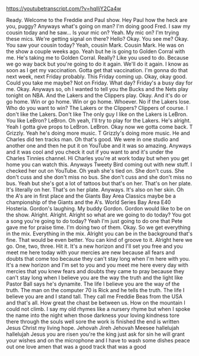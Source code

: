 https://youtubetranscript.com/?v=hqIljY2Ca4w

 Ready. Welcome to the Freddie and Paul show. Hey Paul how the heck are you, puggy? Anyways what's going on man? I'm doing good Fred. I saw my cousin today and he saw... Is your mic on? Yeah. My mic on? I'm trying these mics. We're getting signal on there? Hello? Okay. You see me? Okay. You saw your cousin today? Yeah, cousin Mark. Cousin Mark. He was on the show a couple weeks ago. Yeah but he is going to Golden Corral with me. He's taking me to Golden Corral. Really? Like you used to do. Because we go way back but you're going to do it again. We'll do it again. I know as soon as I get my vaccination. Gotta get that vaccination. I'm gonna do that next week, next Friday probably. This Friday coming up. Okay, okay good. Could you take me maybe? Not on Friday. What day? Friday's a busy day for me. Okay. Anyways so, oh I wanted to tell you the Bucks and the Nets play tonight on NBA. And the Lakers and the Clippers play. Okay. And it's do or go home. Win or go home. Win or go home. Whoever. No if the Lakers lose. Who do you want to win? The Lakers or the Clippers? Clippers of course. I don't like the Lakers. Don't like The only guy I like on the Lakers is LeBron. You like LeBron? LeBron. Oh yeah, I'll try to play for the Lakers. He's alright. Yeah I gotta give props to LeBron. LeBron. Okay now we gotta come back. T Grizzly. Yeah he's doing more music. T Grizzly's doing more music. He and Charles did ten tracks man. Oh that's good. We were in one studio and another one and then he put it on YouTube and it was so amazing. Anyways and it was cool and you check it out if you want to and it's under the Charles Tinnies channel. Hi Charles you're at work today but when you get home you can watch this. Anyways Tweety Bird coming out with new stuff. I checked her out on YouTube. Oh yeah she's tied on. She don't cuss. She don't cuss and she don't miss no bus. She don't cuss and she don't miss no bus. Yeah but she's got a lot of tattoos but that's on her. That's on her plate. It's literally on her. That's on her plate. Anyways. It's also on her skin. Oh the A's are in first place and the Giants Bay Area Classics maybe be a championship of the Giants and the A's. World Series Bay Area E40 Hosteria. Gordon's laughing. My buddy Gordon. Gordon would like to be on the show. Alright. Alright. Alright so what are we going to do today? You got a song you're going to do today? Yeah I'm just going to do one that Pete gave me for praise time. I'm doing two of them. Okay. So we get everything in the mix. Everything in the mix. Alright you can be in the background that's fine. That would be even better. You can kind of groove to it. Alright here we go. One, two, three. Hit it. It's a new horizon and I'll set you free and you meet me here today with your mercies are new because all fears and doubts that come too because they can't stay long when I'm here with you. It's a new horizon and I'm set to you and you meet me here every day with mercies that you knew fears and doubts they came to pray because they can't stay long when I believe you are the way the truth and the light like Pastor Ball says he's dynamite. The life I believe you are the way of the truth. The man on the computer 70 is Rick and he tells the truth. The life I believe you are and I stand tall. They call me Freddie Beas from the USA and that's all. How great the chast be between us. How on the mountain I could not climb. I say my old rhymes like a nursery rhyme but when I spoke the name into the night when those darkness your loving kindness tore there through the souls well sore the work is finished the end is written Jesus Christ my living hope. Jehovah Jireh Jehovah Meesee hallelujah hallelujah Jesus you are risen you're the king just ask for sin he will grant your wishes and on the microphone and I have to wash some dishes peace out one love amen that was a good track that was a good